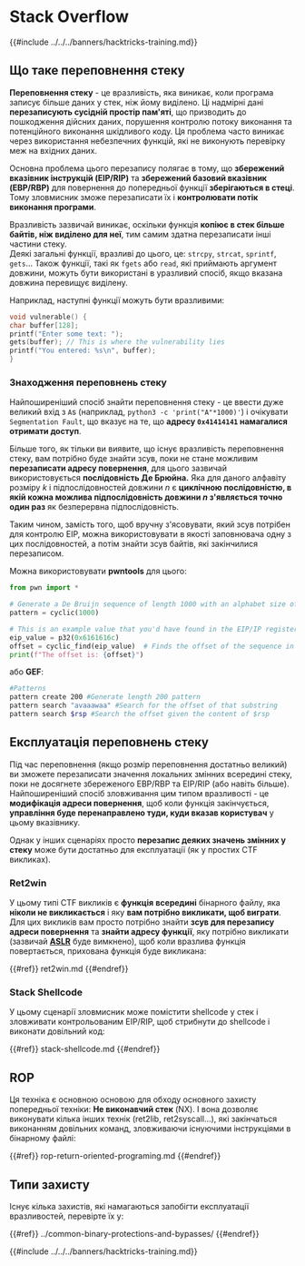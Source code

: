 # Stack Overflow

{{#include ../../../banners/hacktricks-training.md}}

## Що таке переповнення стеку

**Переповнення стеку** - це вразливість, яка виникає, коли програма записує більше даних у стек, ніж йому виділено. Ці надмірні дані **перезаписують сусідній простір пам'яті**, що призводить до пошкодження дійсних даних, порушення контролю потоку виконання та потенційного виконання шкідливого коду. Ця проблема часто виникає через використання небезпечних функцій, які не виконують перевірку меж на вхідних даних.

Основна проблема цього перезапису полягає в тому, що **збережений вказівник інструкцій (EIP/RIP)** та **збережений базовий вказівник (EBP/RBP)** для повернення до попередньої функції **зберігаються в стеці**. Тому зловмисник зможе перезаписати їх і **контролювати потік виконання програми**.

Вразливість зазвичай виникає, оскільки функція **копіює в стек більше байтів, ніж виділено для неї**, тим самим здатна перезаписати інші частини стеку.\
Деякі загальні функції, вразливі до цього, це: `strcpy`, `strcat`, `sprintf`, `gets`... Також функції, такі як `fgets` або `read`, які приймають аргумент довжини, можуть бути використані в уразливий спосіб, якщо вказана довжина перевищує виділену.

Наприклад, наступні функції можуть бути вразливими:
```c
void vulnerable() {
char buffer[128];
printf("Enter some text: ");
gets(buffer); // This is where the vulnerability lies
printf("You entered: %s\n", buffer);
}
```
### Знаходження переповнень стеку

Найпоширеніший спосіб знайти переповнення стеку - це ввести дуже великий вхід з `A`s (наприклад, `python3 -c 'print("A"*1000)'`) і очікувати `Segmentation Fault`, що вказує на те, що **адресу `0x41414141` намагалися отримати доступ**.

Більше того, як тільки ви виявите, що існує вразливість переповнення стеку, вам потрібно буде знайти зсув, поки не стане можливим **перезаписати адресу повернення**, для цього зазвичай використовується **послідовність Де Брюйна.** Яка для даного алфавіту розміру _k_ і підпослідовностей довжини _n_ є **циклічною послідовністю, в якій кожна можлива підпослідовність довжини **_**n**_** з'являється точно один раз** як безперервна підпослідовність.

Таким чином, замість того, щоб вручну з'ясовувати, який зсув потрібен для контролю EIP, можна використовувати в якості заповнювача одну з цих послідовностей, а потім знайти зсув байтів, які закінчилися перезаписом. 

Можна використовувати **pwntools** для цього:
```python
from pwn import *

# Generate a De Bruijn sequence of length 1000 with an alphabet size of 256 (byte values)
pattern = cyclic(1000)

# This is an example value that you'd have found in the EIP/IP register upon crash
eip_value = p32(0x6161616c)
offset = cyclic_find(eip_value)  # Finds the offset of the sequence in the De Bruijn pattern
print(f"The offset is: {offset}")
```
або **GEF**:
```bash
#Patterns
pattern create 200 #Generate length 200 pattern
pattern search "avaaawaa" #Search for the offset of that substring
pattern search $rsp #Search the offset given the content of $rsp
```
## Експлуатація переповнень стеку

Під час переповнення (якщо розмір переповнення достатньо великий) ви зможете перезаписати значення локальних змінних всередині стеку, поки не досягнете збереженого EBP/RBP та EIP/RIP (або навіть більше).\
Найпоширеніший спосіб зловживання цим типом вразливості - це **модифікація адреси повернення**, щоб коли функція закінчується, **управління буде перенаправлено туди, куди вказав користувач** у цьому вказівнику.

Однак у інших сценаріях просто **перезапис деяких значень змінних у стеку** може бути достатньо для експлуатації (як у простих CTF викликах).

### Ret2win

У цьому типі CTF викликів є **функція** **всередині** бінарного файлу, яка **ніколи не викликається** і яку **вам потрібно викликати, щоб виграти**. Для цих викликів вам просто потрібно знайти **зсув для перезапису адреси повернення** та **знайти адресу функції**, яку потрібно викликати (зазвичай [**ASLR**](../common-binary-protections-and-bypasses/aslr/) буде вимкнено), щоб коли вразлива функція повертається, прихована функція буде викликана:

{{#ref}}
ret2win.md
{{#endref}}

### Stack Shellcode

У цьому сценарії зловмисник може помістити shellcode у стек і зловживати контрольованим EIP/RIP, щоб стрибнути до shellcode і виконати довільний код:

{{#ref}}
stack-shellcode.md
{{#endref}}

## ROP

Ця техніка є основною основою для обходу основного захисту попередньої техніки: **Не виконавчий стек** (NX). І вона дозволяє виконувати кілька інших технік (ret2lib, ret2syscall...), які закінчаться виконанням довільних команд, зловживаючи існуючими інструкціями в бінарному файлі:

{{#ref}}
rop-return-oriented-programing.md
{{#endref}}

## Типи захисту

Існує кілька захистів, які намагаються запобігти експлуатації вразливостей, перевірте їх у:

{{#ref}}
../common-binary-protections-and-bypasses/
{{#endref}}

{{#include ../../../banners/hacktricks-training.md}}
